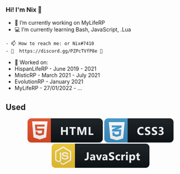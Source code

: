 ### Hi! I'm Nix 👋

- 🔭 I’m currently working on MyLifeRP
- 💻 I’m currently learning Bash, JavaScript, .Lua
```
- 📫 How to reach me: or Nix#7410
- 🔰  https://discord.gg/PZPcTVfP8e 🔰

```
- 📑 Worked on: 
- HispanLifeRP - June 2019 - 2021
- MisticRP - March 2021 - July 2021
- EvolutionRP - January 2021
- MyLifeRP -  27/01/2022 - ...

## Used

   <p align="center">
      <img src="https://github.com/MikeCodesDotNET/ColoredBadges/blob/master/svg/dev/languages/html.svg" />
      <img src="https://github.com/MikeCodesDotNET/ColoredBadges/blob/master/svg/dev/languages/css3.svg" />
      <img src="https://github.com/MikeCodesDotNET/ColoredBadges/blob/master/svg/dev/languages/js.svg" />
   </p>  
